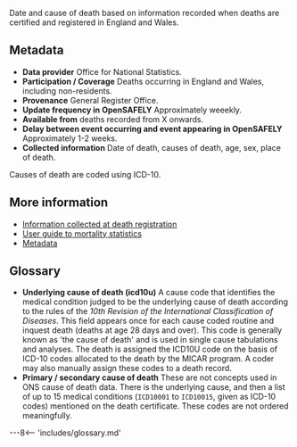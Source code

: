 Date and cause of death based on information recorded when deaths are certified and registered in England and Wales.

## Metadata

* **Data provider** Office for National Statistics.
* **Participation / Coverage** Deaths occurring in England and Wales, including non-residents.
* **Provenance** General Register Office.
* **Update frequency in OpenSAFELY** Approximately weeekly.
* **Available from** deaths recorded from X onwards.
* **Delay between event occurring and event appearing in OpenSAFELY** Approximately 1-2 weeks.
* **Collected information** Date of death, causes of death, age, sex, place of death.

Causes of death are coded using ICD-10.

## More information

* [Information collected at death registration](https://www.ons.gov.uk/peoplepopulationandcommunity/birthsdeathsandmarriages/deaths/methodologies/userguidetomortalitystatisticsjuly2017#information-collected-at-death-registration)
* [User guide to mortality statistics](https://www.ons.gov.uk/peoplepopulationandcommunity/birthsdeathsandmarriages/deaths/methodologies/userguidetomortalitystatisticsjuly2017)
* [Metadata](https://www.ons.gov.uk/aboutus/transparencyandgovernance/freedomofinformationfoi/howdeathregistrationsarerecordedandstoredbyons)

## Glossary
* **Underlying cause of death (icd10u)** A cause code that identifies the medical condition judged to be the underlying cause of death according to the rules of the _10th Revision of the International Classification of Diseases_. This field appears once for each cause coded routine and inquest death (deaths at age 28 days and over). This code is generally known as 'the cause of death' and is used in single cause tabulations and analyses. The death is assigned the ICD10U code on the basis of ICD-10 codes allocated to the death by the MICAR program. A coder may also manually assign these codes to a death record.
* **Primary / secondary cause of death** These are not concepts used in ONS cause of death data. There is the underlying cause, and then a list of up to 15 medical conditions (`ICD10001` to `ICD10015`, given as ICD-10 codes) mentioned on the death certificate. These codes are not ordered meaningfully.


---8<-- 'includes/glossary.md'

